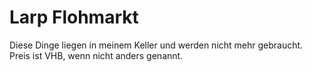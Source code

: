 # Larp Flohmarkt

Diese Dinge liegen in meinem Keller und werden nicht mehr gebraucht.
Preis ist VHB, wenn nicht anders genannt.

